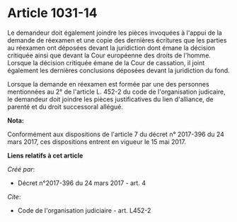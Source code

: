 # Article 1031-14

Le demandeur doit également joindre les pièces invoquées à l'appui de la demande de réexamen et une copie des dernières
écritures que les parties au réexamen ont déposées devant la juridiction dont émane la décision critiquée ainsi que devant la
Cour européenne des droits de l'homme. Lorsque la décision critiquée émane de la Cour de cassation, il joint également les
dernières conclusions déposées devant la juridiction du fond.

Lorsque la demande en réexamen est formée par une des personnes mentionnées au 2° de l'article L. 452-2 du code de
l'organisation judicaire, le demandeur doit joindre les pièces justificatives du lien d'alliance, de parenté et du droit
successoral allégué.

**Nota:**

Conformément aux dispositions de l'article 7 du décret n° 2017-396 du 24 mars 2017, ces dispositions entrent en vigueur le 15
mai 2017.

**Liens relatifs à cet article**

_Créé par_:

  - Décret n°2017-396 du 24 mars 2017 - art. 4

_Cite_:

  - Code de l'organisation judiciaire - art. L452-2
